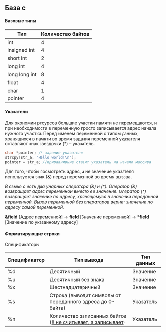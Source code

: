 ## База c

#### Базовые типы

| Тип           | Количество байтов |
| ------------- | ----------------- |
| int           | 4                 |
| insigned int  | 4                 |
| short int     | 2                 |
| long int      | 4                 |
| long long int | 8                 |
| float         | 4                 |
| char          | 1                 |
| pointer       | 4                 |


#### Указатели

Для экономии ресурсов большие участки памяти не перемещаются, и при необходимости в переменную просто записывается адрес начала нужного участка. Перед именем переменной с типом данных, хранящихся в памяти во время задания переменной указателя оставляют знак звездочки (*) – указатель.

```c
char *pointer; // задание указателя
strcpy(str_a, "Hello world!\n");
pointer = str_a; //приравнивние ставит указатель на начало массива
```

Для того, чтобы посмотреть адрес, а не значение указателя используется знак (&) перед переменной во время вызова.

*В языке c есть два унарных оператора (&) и (\*).  Оператор (&) возвращает адрес переменной вместо ее значения. Оператор (\*) возвращает значение по адресу, хранящемуся в значении переданной переменной. Вызов переменной без операторов вернет значение по адресу самой переменной.*

**&field** [Адрес переменной] → **field** [Значение переменной] → ***field** [Значение по указанному адресу]

#### Форматирующие строки

Спецификаторы

| Спецификатор | Тип вывода                                                   | Тип данных |
| :----------- | ------------------------------------------------------------ | ---------- |
| %d           | Десятичный                                                   | Значение   |
| %u           | Десятичный без знака                                         | Значение   |
| %x           | Шестнадцатеричный                                            | Значение   |
| %s           | Строка (выводит символы от переданного адреса до 0-байта)    | Указатель  |
| %n           | Количество записанных байтов (<u>!! не считывает, а записывает</u>) | Указатель  |

